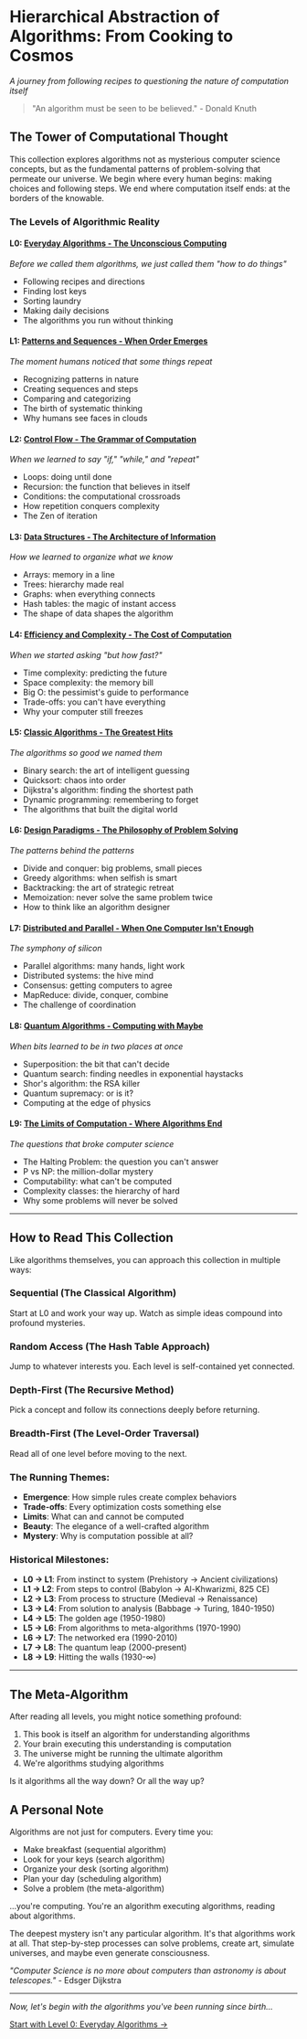 # Hierarchical Abstraction of Algorithms: From Cooking to Cosmos
*A journey from following recipes to questioning the nature of computation itself*

> "An algorithm must be seen to be believed." - Donald Knuth

## The Tower of Computational Thought

This collection explores algorithms not as mysterious computer science concepts, but as the fundamental patterns of problem-solving that permeate our universe. We begin where every human begins: making choices and following steps. We end where computation itself ends: at the borders of the knowable.

### The Levels of Algorithmic Reality

#### L0: [Everyday Algorithms - The Unconscious Computing](L0_Everyday_Algorithms.md)
*Before we called them algorithms, we just called them "how to do things"*
- Following recipes and directions
- Finding lost keys
- Sorting laundry
- Making daily decisions
- The algorithms you run without thinking

#### L1: [Patterns and Sequences - When Order Emerges](L1_Patterns_and_Sequences.md)
*The moment humans noticed that some things repeat*
- Recognizing patterns in nature
- Creating sequences and steps
- Comparing and categorizing
- The birth of systematic thinking
- Why humans see faces in clouds

#### L2: [Control Flow - The Grammar of Computation](L2_Control_Flow.md)
*When we learned to say "if," "while," and "repeat"*
- Loops: doing until done
- Recursion: the function that believes in itself
- Conditions: the computational crossroads
- How repetition conquers complexity
- The Zen of iteration

#### L3: [Data Structures - The Architecture of Information](L3_Data_Structures.md)
*How we learned to organize what we know*
- Arrays: memory in a line
- Trees: hierarchy made real
- Graphs: when everything connects
- Hash tables: the magic of instant access
- The shape of data shapes the algorithm

#### L4: [Efficiency and Complexity - The Cost of Computation](L4_Efficiency_and_Complexity.md)
*When we started asking "but how fast?"*
- Time complexity: predicting the future
- Space complexity: the memory bill
- Big O: the pessimist's guide to performance
- Trade-offs: you can't have everything
- Why your computer still freezes

#### L5: [Classic Algorithms - The Greatest Hits](L5_Classic_Algorithms.md)
*The algorithms so good we named them*
- Binary search: the art of intelligent guessing
- Quicksort: chaos into order
- Dijkstra's algorithm: finding the shortest path
- Dynamic programming: remembering to forget
- The algorithms that built the digital world

#### L6: [Design Paradigms - The Philosophy of Problem Solving](L6_Design_Paradigms.md)
*The patterns behind the patterns*
- Divide and conquer: big problems, small pieces
- Greedy algorithms: when selfish is smart
- Backtracking: the art of strategic retreat
- Memoization: never solve the same problem twice
- How to think like an algorithm designer

#### L7: [Distributed and Parallel - When One Computer Isn't Enough](L7_Distributed_Parallel.md)
*The symphony of silicon*
- Parallel algorithms: many hands, light work
- Distributed systems: the hive mind
- Consensus: getting computers to agree
- MapReduce: divide, conquer, combine
- The challenge of coordination

#### L8: [Quantum Algorithms - Computing with Maybe](L8_Quantum_Algorithms.md)
*When bits learned to be in two places at once*
- Superposition: the bit that can't decide
- Quantum search: finding needles in exponential haystacks
- Shor's algorithm: the RSA killer
- Quantum supremacy: or is it?
- Computing at the edge of physics

#### L9: [The Limits of Computation - Where Algorithms End](L9_Limits_of_Computation.md)
*The questions that broke computer science*
- The Halting Problem: the question you can't answer
- P vs NP: the million-dollar mystery
- Computability: what can't be computed
- Complexity classes: the hierarchy of hard
- Why some problems will never be solved

---

## How to Read This Collection

Like algorithms themselves, you can approach this collection in multiple ways:

### Sequential (The Classical Algorithm)
Start at L0 and work your way up. Watch as simple ideas compound into profound mysteries.

### Random Access (The Hash Table Approach)
Jump to whatever interests you. Each level is self-contained yet connected.

### Depth-First (The Recursive Method)
Pick a concept and follow its connections deeply before returning.

### Breadth-First (The Level-Order Traversal)
Read all of one level before moving to the next.

### The Running Themes:

- **Emergence**: How simple rules create complex behaviors
- **Trade-offs**: Every optimization costs something else
- **Limits**: What can and cannot be computed
- **Beauty**: The elegance of a well-crafted algorithm
- **Mystery**: Why is computation possible at all?

### Historical Milestones:

- **L0 → L1**: From instinct to system (Prehistory → Ancient civilizations)
- **L1 → L2**: From steps to control (Babylon → Al-Khwarizmi, 825 CE)
- **L2 → L3**: From process to structure (Medieval → Renaissance)
- **L3 → L4**: From solution to analysis (Babbage → Turing, 1840-1950)
- **L4 → L5**: The golden age (1950-1980)
- **L5 → L6**: From algorithms to meta-algorithms (1970-1990)
- **L6 → L7**: The networked era (1990-2010)
- **L7 → L8**: The quantum leap (2000-present)
- **L8 → L9**: Hitting the walls (1930-∞)

---

## The Meta-Algorithm

After reading all levels, you might notice something profound:

1. This book is itself an algorithm for understanding algorithms
2. Your brain executing this understanding is computation
3. The universe might be running the ultimate algorithm
4. We're algorithms studying algorithms

Is it algorithms all the way down? Or all the way up?

## A Personal Note

Algorithms are not just for computers. Every time you:
- Make breakfast (sequential algorithm)
- Look for your keys (search algorithm)
- Organize your desk (sorting algorithm)
- Plan your day (scheduling algorithm)
- Solve a problem (the meta-algorithm)

...you're computing. You're an algorithm executing algorithms, reading about algorithms.

The deepest mystery isn't any particular algorithm. It's that algorithms work at all. That step-by-step processes can solve problems, create art, simulate universes, and maybe even generate consciousness.

*"Computer Science is no more about computers than astronomy is about telescopes."* - Edsger Dijkstra

---

*Now, let's begin with the algorithms you've been running since birth...*

[Start with Level 0: Everyday Algorithms →](L0_Everyday_Algorithms.md)